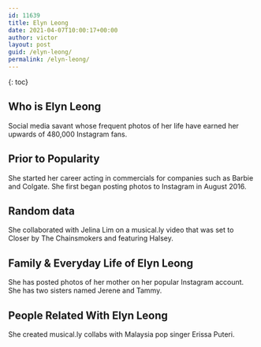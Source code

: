 ```yaml
---
id: 11639
title: Elyn Leong
date: 2021-04-07T10:00:17+00:00
author: victor
layout: post
guid: /elyn-leong/
permalink: /elyn-leong/
---
```



{: toc}


## Who is Elyn Leong



Social media savant whose frequent photos of her life have earned her upwards of 480,000 Instagram fans. 

                
                
                
## Prior to Popularity



She started her career acting in commercials for companies such as Barbie and Colgate. She first began posting photos to Instagram in August 2016.

                
                
                
## Random data



She collaborated with Jelina Lim on a musical.ly video that was set to Closer by The Chainsmokers and featuring Halsey.

                
                
                
## Family & Everyday Life of Elyn Leong



She has posted photos of her mother on her popular Instagram account. She has two sisters named Jerene and Tammy. 

                
                
                
## People Related With Elyn Leong



She created musical.ly collabs with Malaysia pop singer Erissa Puteri. 

                
              
            
          
          
          